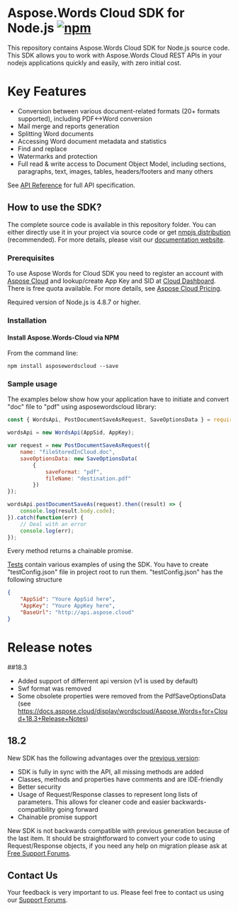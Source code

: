 # Aspose.Words Cloud SDK for Node.js [![npm](https://badge.fury.io/js/asposewordscloud.svg)](https://www.npmjs.com/package/asposewordscloud)
This repository contains Aspose.Words Cloud SDK for Node.js source code. This SDK allows you to work with Aspose.Words Cloud REST APIs in your nodejs applications quickly and easily, with zero initial cost.

# Key Features
* Conversion between various document-related formats (20+ formats supported), including PDF<->Word conversion
* Mail merge and reports generation 
* Splitting Word documents
* Accessing Word document metadata and statistics
* Find and replace
* Watermarks and protection
* Full read & write access to Document Object Model, including sections, paragraphs, text, images, tables, headers/footers and many others

See [API Reference](https://apireference.aspose.cloud/words/) for full API specification.

## How to use the SDK?
The complete source code is available in this repository folder. You can either directly use it in your project via source code or get [nmpjs distribution](https://www.npmjs.com/package/asposewordscloud) (recommended). For more details, please visit our [documentation website](https://docs.aspose.cloud/display/wordscloud/Available+SDKs).

### Prerequisites

To use Aspose Words for Cloud SDK you need to register an account with [Aspose Cloud](https://www.aspose.cloud/) and lookup/create App Key and SID at [Cloud Dashboard](https://dashboard.aspose.cloud/#/apps). There is free quota available. For more details, see [Aspose Cloud Pricing](https://purchase.aspose.cloud/pricing).

Required version of Node.js is 4.8.7 or higher.

### Installation

#### Install Aspose.Words-Cloud via NPM

From the command line:

	npm install asposewordscloud --save


### Sample usage

The examples below show how your application have to initiate and convert "doc" file to "pdf" using asposewordscloud library:
``` js
const { WordsApi, PostDocumentSaveAsRequest, SaveOptionsData } = require("asposewordscloud");

wordsApi = new WordsApi(AppSid, AppKey);

var request = new PostDocumentSaveAsRequest({
    name: "fileStoredInCloud.doc",
    saveOptionsData: new SaveOptionsData(
        {
            saveFormat: "pdf",
            fileName: "destination.pdf"
        })
});

wordsApi.postDocumentSaveAs(request).then((result) => {    
    console.log(result.body.code);    
}).catch(function(err) {
    // Deal with an error
    console.log(err);
});

```

Every method returns a chainable promise.

[Tests](test) contain various examples of using the SDK. You have to create "testConfig.json" file in project root to run them.
"testConfig.json" has the following structure
``` json
{
    "AppSid": "Youre AppSid here",
    "AppKey": "Youre AppKey here",
    "BaseUrl": "http://api.aspose.cloud"
}
```

# Release notes
##18.3
+ Added support of differrent api version (v1 is used by default)
+ Swf format was removed
+ Some obsolete properties were removed from the PdfSaveOptionsData (see https://docs.aspose.cloud/display/wordscloud/Aspose.Words+for+Cloud+18.3+Release+Notes)

## 18.2
New SDK has the following advantages over the [previous version](https://github.com/aspose-words/Aspose.Words-for-Cloud):
+ SDK is fully in sync with the API, all missing methods are added
+ Classes, methods and properties have comments and are IDE-friendly
+ Better security
+ Usage of Request/Response classes to represent long lists of parameters. This allows for cleaner code and easier backwards-compatibility going forward
+ Chainable promise support

New SDK is not backwards compatible with previous generation because of the last item. It should be straightforward to convert your code to using Request/Response objects, if you need any help on migration please ask at [Free Support Forums](https://forum.aspose.cloud/c/words).

## Contact Us
Your feedback is very important to us. Please feel free to contact us using our [Support Forums](https://forum.aspose.cloud/c/words).
